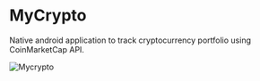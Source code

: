 # MyCrypto
Native android application to track cryptocurrency portfolio using CoinMarketCap API.

![Mycrypto](https://media.giphy.com/media/U7a0z5wZv9ME5nC2q2/giphy.gif)

